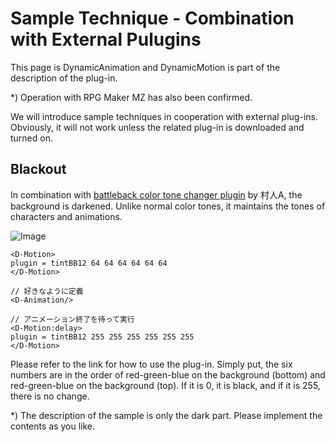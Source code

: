 # Sample Technique - Combination with External Pulugins

This page is DynamicAnimation and DynamicMotion is part of the description of the plug-in.

*) Operation with RPG Maker MZ has also been confirmed.

We will introduce sample techniques in cooperation with external plug-ins.
Obviously, it will not work unless the related plug-in is downloaded and turned on.

## Blackout

In combination with [battleback color tone changer plugin](http://rpgmaker-script-wiki.xyz/battle_back_tone_plugin.php) by 村人A, the background is darkened.
Unlike normal color tones, it maintains the tones of characters and animations.

![Image](https://newrpg.up.seesaa.net/image/20200607_darkness.gif)

```
<D-Motion>
plugin = tintBB12 64 64 64 64 64 64
</D-Motion>

// 好きなように定義
<D-Animation/>

// アニメーション終了を待って実行
<D-Motion:delay>
plugin = tintBB12 255 255 255 255 255 255
</D-Motion>
```

Please refer to the link for how to use the plug-in.
Simply put, the six numbers are in the order of red-green-blue on the background (bottom) and red-green-blue on the background (top).
If it is 0, it is black, and if it is 255, there is no change.

*) The description of the sample is only the dark part. Please implement the contents as you like.
